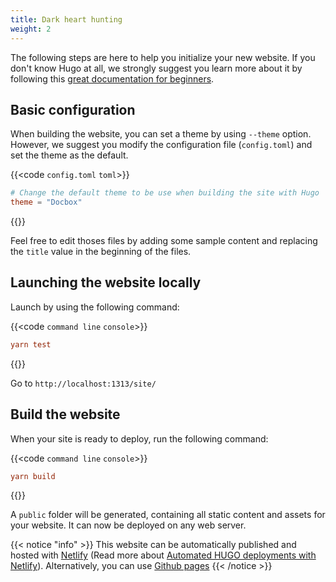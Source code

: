```yaml
---
title: Dark heart hunting
weight: 2
---
```


The following steps are here to help you initialize your new website. If you don't know Hugo at all, we strongly suggest you learn more about it by following this [great documentation for beginners](https://gohugo.io/overview/quickstart/).

## Basic configuration

When building the website, you can set a theme by using `--theme` option. However, we suggest you modify the configuration file (`config.toml`) and set the theme as the default.

{{<code `config.toml` `toml`>}}

```toml
# Change the default theme to be use when building the site with Hugo
theme = "Docbox"
```

{{</code>}}

Feel free to edit thoses files by adding some sample content and replacing the `title` value in the beginning of the files.

## Launching the website locally

Launch by using the following command:

{{<code `command line` `console`>}}

```toml
yarn test
```

{{</code>}}

Go to `http://localhost:1313/site/`

## Build the website

When your site is ready to deploy, run the following command:

{{<code `command line` `console`>}}

```toml
yarn build
```

{{</code>}}

A `public` folder will be generated, containing all static content and assets for your website. It can now be deployed on any web server.

{{< notice "info" >}}
This website can be automatically published and hosted with [Netlify](https://www.netlify.com/) (Read more about [Automated HUGO deployments with Netlify](https://www.netlify.com/blog/2015/07/30/hosting-hugo-on-netlifyinsanely-fast-deploys/)). Alternatively, you can use [Github pages](https://gohugo.io/hosting-and-deployment/hosting-on-github/)
{{< /notice >}}
